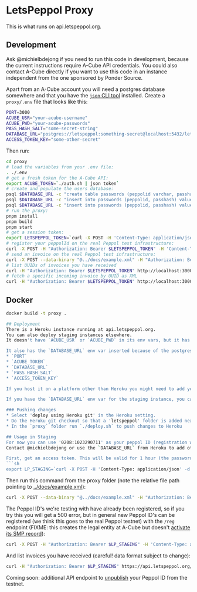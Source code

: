 # LetsPeppol Proxy
This is what runs on api.letspeppol.org.

## Development
Ask @michielbdejong if you need to run this code in development, because the current instructions require A-Cube API credentials.
You could also contact A-Cube directly if you want to use this code in an instance independent from the one sponsored by Ponder Source.

Apart from an A-Cube account you will need a postgres database somewhere and that you have the [`json` CLI tool](https://github.com/trentm/json?tab=readme-ov-file#installation) installed.
Create a `proxy/.env` file that looks like this:
```sh
PORT=3000
ACUBE_USR="your-acube-username"
ACUBE_PWD="your-acube-passwords"
PASS_HASH_SALT="some-secret-string"
DATABASE_URL="postgres://letspeppol:something-secret@localhost:5432/letspeppol?sslmode=disable"
ACCESS_TOKEN_KEY="some-other-secret"
```

Then run:
```sh
cd proxy
# load the variables from your .env file:
. ./.env
# get a fresh token for the A-Cube API:
export ACUBE_TOKEN=`./auth.sh | json token`
# create and populate the users database:
psql $DATABASE_URL -c "create table passwords (peppolid varchar, passhash varchar)"
psql $DATABASE_URL -c "insert into passwords (peppolid, passhash) values ('0208:1023290711', sha256('0208:1023290711:waggiboo$PASS_HASH_SALT'))"
psql $DATABASE_URL -c "insert into passwords (peppolid, passhash) values ('0208:0705969661', sha256('0208:0705969661:waggiboo$PASS_HASH_SALT'))"
# run the proxy:
pnpm install
pnpm build
pnpm start
# get a session token:
export LETSPEPPOL_TOKEN=`curl -X POST -H 'Content-Type: application/json' -d'{"peppolId":"0208:1023290711","password":"waggiboo"}' http://localhost:3000/token | json token`
# register your peppolId on the real Peppol test infrastructure:
curl -X POST -H "Authorization: Bearer $LETSPEPPOL_TOKEN" -H 'Content-Type: application/json' http://localhost:3000/reg
# send an invoice on the real Peppol test infrastructure:
curl -X POST --data-binary "@../docs/example.xml" -H "Authorization: Bearer $LETSPEPPOL_TOKEN" http://localhost:3000/send
# list UUIDs of invoices you have received
curl -H "Authorization: Bearer $LETSPEPPOL_TOKEN" http://localhost:3000/incoming | json
# fetch a specific incoming invoice by UUID as XML
curl -H "Authorization: Bearer $LETSPEPPOL_TOKEN" http://localhost:3000/incoming/{uuid} | json
```

## Docker
```sh
docker build -t proxy .

## Deployment
There is a Heroku instance running at api.letspeppol.org.
You can also deploy staging instances elsewhere.
It doesn't have `ACUBE_USR` or `ACUBE_PWD` in its env vars, but it has `ACUBE_TOKEN`. When this expires, you should run `auth.sh` in development to regenerate it (or for the Ponder Source sponsored instance, ask @michielbdejong to do this) and then edit the `ACUBE_TOKEN` env var in staging.

It also has the `DATABASE_URL` env var inserted because of the postgres db that is linked to it. Copy it from Heroku -> Settings -> 'Reveal Config Vars' and set it as an env var locally. You need to set `PASS_HASH_SALT` and `ACCESS_TOKEN_KEY` for the AS part. So the essential environment variables on Heroku or any other hosting environment will be:
* `PORT`
* `ACUBE_TOKEN`
* `DATABASE_URL`
* `PASS_HASH_SALT`
* `ACCESS_TOKEN_KEY`

If you host it on a platform other than Heroku you might need to add your own TLS-offloading proxy, and then the `pnpm install; pnpm build; pnpm start` commands will be similar to how it works in development.

If you have the `DATABASE_URL` env var for the staging instance, you can run the `create table` commands from the development instructions and create and populate the necessary the database tables.

### Pushing changes
* Select 'deploy using Heroku git' in the Heroku setting.
* Do the Heroku git checkout so that a 'letspeppol' folder is added next to the proxy folder in your checkout of this repo.
* In the `proxy` folder run `./deploy.sh` to push changes to Heroku

## Usage in Staging
For now you can use '0208:1023290711' as your peppol ID (registration will fail because it's already registered) and 'waggiboo' as the password.
Contact @michielbdejong or use the `DATABASE_URL` from Heroku to add other Peppol ID's to the staging instance.

First, get an access token. This will be valid for 1 hour (the password for peppolId `0208:0705969661` is the same, you can try that too):
```sh
export LP_STAGING=`curl -X POST -H 'Content-Type: application/json' -d'{"peppolId":"0208:1023290711","password":"waggiboo"}' https://api.letspeppol.org/token | json token`
```

Then run this command from the proxy folder (note the relative file path pointing to [../docs/example.xml](../docs/example.xml)):
```sh
curl -X POST --data-binary "@../docs/example.xml" -H "Authorization: Bearer $LP_STAGING" https://api.letspeppol.org/send
```

The Peppol ID's we're testing with have already been registered, so if you try this you will get a 500 error, but in general new Peppol ID's can be registered (we think this goes to the real Peppol testnet) with the `/reg` endpoint (FIXME: this creates the legal entity at A-Cube but doesn't [activate its SMP record](https://github.com/michielbdejong/devlog/issues/48#issuecomment-3249680908)):
```sh
curl -X POST -H "Authorization: Bearer $LP_STAGING" -H 'Content-Type: application/json' https://api.letspeppol.org/reg
```

And list invoices you have received (careful! data format subject to change):
```sh
curl -H "Authorization: Bearer $LP_STAGING" https://api.letspeppol.org/incoming | json
```

Coming soon: additional API endpoint to [unpublish](https://github.com/tubsproject/letspeppol/issues/9) your Peppol ID from the testnet.